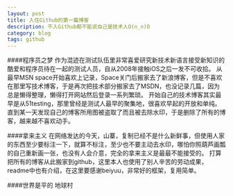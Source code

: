 ```yaml
---
layout: post
title: 入住Github的第一篇博客
description: 不入Github都不能说自己是技术人O(∩_∩)O
category: blog
tags: github
---
```

####程序员之梦
作为混迹在测试队伍里非常喜爱研究新技术新语言接受新知识的酷爱和程序员待在一起的测试人员，自从2008年接触iOS之后一发不可收拾。
从最早MSN space开始喜欢上记录，Space关门后搬家去了新浪博客，但是不喜欢在那里写技术博客，于是再次把技术部分搬家去了MSDN，也没记录几篇，因为总是懒得整理，懒得打开网站然后登录一系列繁琐。
开始自己的技术博客其实最早是从51testing，那里曾经是测试人最早的聚集地，很喜欢早起的开放和单纯。直到某一天发现自己的博客所用图被盗取了而且被去除水印，于是删除了所有的博客，越来越不喜欢动手。

####拿来主义
在网络发达的今天，山寨，复制已经不是什么新鲜事，但使用人家的东西至少要标注一下，就算不标注，至少也不要主动去水印，哪怕你照葫芦画瓢的自己重新画一张，也没有人会介意，完全的拿来主义是最最不能接受的。
打算把所有的博客从此搬家到github，这里本人也使用了别人辛苦的劳动成果，readme中也有介绍，在这里要感谢beiyuu，非常好的框架，复用简单。

####世界是平的
地球村

[Angelia]:    http://angeliaw.github.com  "Angelia"